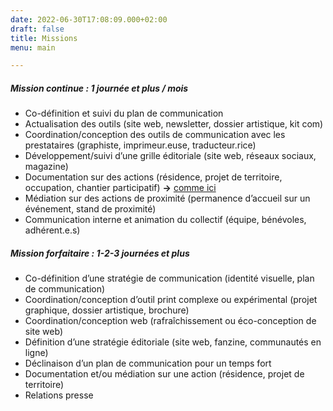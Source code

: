 ```yaml
---
date: 2022-06-30T17:08:09.000+02:00
draft: false
title: Missions
menu: main

---
```

##### Mission continue : 1 journée et plus / mois

* Co-définition et suivi du plan de communication
* Actualisation des outils (site web, newsletter, dossier artistique, kit com)
* Coordination/conception des outils de communication avec les prestataires (graphiste, imprimeur.euse, traducteur.rice)
* Développement/suivi d’une grille éditoriale (site web, réseaux sociaux, magazine)
* Documentation sur des actions (résidence, projet de territoire, occupation, chantier participatif) **->** [comme ici](https://espaces-communs.fr/design-despaces-normes-et-reglementations/ "documentation")
* Médiation sur des actions de proximité (permanence d’accueil sur un événement, stand de proximité)
* Communication interne et animation du collectif (équipe, bénévoles, adhérent.e.s)

##### Mission forfaitaire : 1-2-3 journées et plus

* Co-définition d’une stratégie de communication (identité visuelle, plan de communication)
* Coordination/conception d’outil print complexe ou expérimental (projet graphique, dossier artistique, brochure)
* Coordination/conception web (rafraîchissement ou éco-conception de site web)
* Définition d’une stratégie éditoriale (site web, fanzine, communautés en ligne)
* Déclinaison d’un plan de communication pour un temps fort
* Documentation et/ou médiation sur une action (résidence, projet de territoire)
* Relations presse